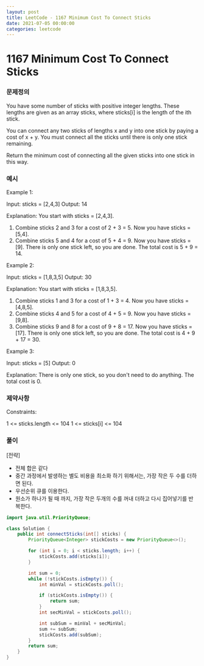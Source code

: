 ```yaml
---
layout: post
title: LeetCode - 1167 Minimum Cost To Connect Sticks
date: 2021-07-05 00:00:00
categories: leetcode
---
```


# 1167 Minimum Cost To Connect Sticks

### 문제정의
You have some number of sticks with positive integer lengths. These lengths are given as an array sticks, where sticks[i] is the length of the ith stick.

You can connect any two sticks of lengths x and y into one stick by paying a cost of x + y. You must connect all the sticks until there is only one stick remaining.

Return the minimum cost of connecting all the given sticks into one stick in this way.

### 예시

Example 1:

Input: sticks = [2,4,3]
Output: 14

Explanation: You start with sticks = [2,4,3].
1. Combine sticks 2 and 3 for a cost of 2 + 3 = 5. Now you have sticks = [5,4].
2. Combine sticks 5 and 4 for a cost of 5 + 4 = 9. Now you have sticks = [9].
There is only one stick left, so you are done. The total cost is 5 + 9 = 14.

Example 2:

Input: sticks = [1,8,3,5]
Output: 30

Explanation: You start with sticks = [1,8,3,5].
1. Combine sticks 1 and 3 for a cost of 1 + 3 = 4. Now you have sticks = [4,8,5].
2. Combine sticks 4 and 5 for a cost of 4 + 5 = 9. Now you have sticks = [9,8].
3. Combine sticks 9 and 8 for a cost of 9 + 8 = 17. Now you have sticks = [17].
There is only one stick left, so you are done. The total cost is 4 + 9 + 17 = 30.

Example 3:

Input: sticks = [5]
Output: 0

Explanation: There is only one stick, so you don't need to do anything. The total cost is 0.
 
### 제약사항
Constraints:

1 <= sticks.length <= 104
1 <= sticks[i] <= 104

### 풀이
[전략]
- 전체 합은 같다
- 중간 과정에서 발생하는 별도 비용을 최소화 하기 위해서는, 가장 작은 두 수를 더하면 된다.
- 우선순위 큐를 이용한다.
- 원소가 하나가 될 때 까지, 가장 작은 두개의 수를 꺼내 더하고 다시 집어넣기를 반복한다. 


```java
import java.util.PriorityQueue;

class Solution {
    public int connectSticks(int[] sticks) {
        PriorityQueue<Integer> stickCosts = new PriorityQueue<>();

        for (int i = 0; i < sticks.length; i++) {
            stickCosts.add(sticks[i]);
        }

        int sum = 0;
        while (!stickCosts.isEmpty()) {
            int minVal = stickCosts.poll();

            if (stickCosts.isEmpty()) {
                return sum;
            }
            int secMinVal = stickCosts.poll();

            int subSum = minVal + secMinVal;
            sum += subSum;
            stickCosts.add(subSum);
        }
        return sum;
    }
}
```

